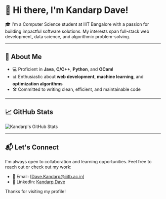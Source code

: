 # 👋 Hi there, I'm Kandarp Dave!

🎓 I'm a Computer Science student at IIIT Bangalore with a passion for building impactful software solutions. My interests span full-stack web development, data science, and algorithmic problem-solving.

---

## 🧠 About Me

- 💻 Proficient in **Java**, **C/C++**, **Python**, and **OCaml**
- 📊 Enthusiastic about **web development**, **machine learning**, and **optimization algorithms**
- 🛠️ Committed to writing clean, efficient, and maintainable code

---

## 📈 GitHub Stats

![Kandarp's GitHub Stats](https://github-readme-stats.vercel.app/api?username=Kandarp08&show_icons=true&theme=radical)

---

## 📬 Let's Connect

I'm always open to collaboration and learning opportunities. Feel free to reach out or check out my work:

- 📧 Email: [Dave.Kandarp@iiitb.ac.in]
- 💼 LinkedIn: [Kandarp Dave](https://www.linkedin.com/in/kandarp-dave-b30646255/)

Thanks for visiting my profile!

